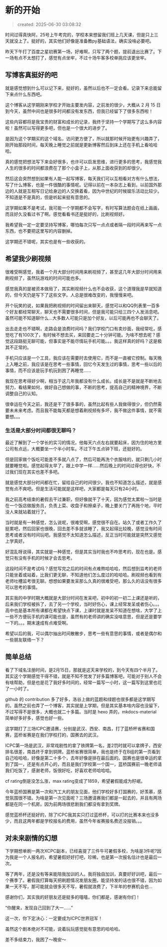 # 新的开始

> created: 2025-06-30 03:08:32

时间过得真快阿，25号上午考完的，学校本来想留我们班上几天课，但是只上三天就没上了。挺好的，其实他们好像是准备教py基础语法，确实没啥必要吧。

昨天下午打了百度之星初赛第一场，好难啊，只写了两个题，提前退出比赛了。下一场有点不太想打了，感觉有点坐牢，不过十场牛客多校单挑应该更坐牢。

## 写博客真挺好的吧

就是感觉想到什么可以记下来，挺好的，虽然以后也不一定会看。记录下来总能留下来点什么东西吧。

这个博客从这学期刚来学校才开始主要发内容，之前发的很少，大概从 2 月 15 日到今天，虽然中间也是很多时间都没有发东西，但我已经留下了很多东西啦！

这些内容都将是我宝贵的财富和成长的记录，我终于坚持一个学期写了这么多内容啦！虽然可以写得更多吧，但也是一个很大的进步了。

是因为这个学期买的这个域名，访问更方便了，所以就那时候开始更有兴趣弄了，刚开始那段时间，每天晚上睡觉之前就是更新博客然后到床上还在手机上看哈哈哈。

真的感觉把想法写下来会好很多，也许可以启发思维，进行更多的思考，我感觉我人生的很多的时间都浪费在了那个小盒子上，从那上面收获到的却很少。

然后这会突然想到如果有人能一起写博客，每天我们可以互相看对方有什么想法，写了什么博客，也是一件很酷的事情呢。记得以前在一本杂志上看到，以前国外那边的人就是互相写日记给身边的人交换着看，因为中世纪的时候娱乐活动比较少。不知道是不是真的，但是听起来挺有意思的。

这学期如果不是考试，我可能一个学期都不会写字，有时写算法题会在纸上画画，而且好久没看过书了啊。感觉看看书还是挺好的，比刷视频好。

我希望我一定一定要坚持写博客，哪怕每次只写一点点或者隔一段时间再来写一点东西，也不要把这里写的内容删掉。

这学期还不错呢，其实也是有一些收获的。

## 希望我少刷视频

很难受啊感觉，我着一个月大部分时间用来刷视频了，甚至这几年大部分时间用来刷视频了，虽然玩游戏的时间可能也多。

感觉我真的是被资本做局了，其实刷视频什么也不会收获，这个道理我是早就知道的，但今天仍是写下了这些文字。人总是很难改变的，我慢慢来吧。

开个玩笑的说，如果我把刷视频的时间留出来聊天，感觉可以和QQ列表里一百多个好友都经常聊天，聊天也不需要很多时间，但是我可能只给三四个人发消息吧。虽然可能不知道聊什么...大多数人可能只是加个好友，以后可能再也不会聊天了。

出去走走也不错啊，走路会是浪费时间吗？我们学校门口有卖炒面，我经常吃，感觉吃了有100次了，有时候不想去买，来回要走二十分钟可能。为啥不想去呢？感觉这段路挺无聊可能，但事实是不能尽情玩手机可能。。。我这样真的好吗？这是极其不正常的。

手机只应该是一个工具，我应该在需要时去使用它，而不是一直被它控制。每天晚上入睡之前，我应该是在思考一些事情，回忆今天发生过的事情，思考一些以后的事情，而不应该是玩手机玩到困了再睡觉……

我现在思考得好少啊，相当于这几年我都没有什么成长。成长是不是就是不断地去努力，看结果如何，做好自己想做的事，不断的思考，提高自己的精神境界，不断调整自己的认知。

很幸运在今天之前，我还是干了很多事的，虽然比起有些人我做得很少，但仍然需要未未来考虑。而且我不能每天都是想着刷视频有多坏，我不做这件事情，就不需要想。。。

### 生活是大部分时间都很无聊吗？

最近了解到了一个学长的实习的情况，他每天六点左右就要起床，因为住的地方里公司有点远，大概要坐一个半小时车。不过下午五点钟下班，还挺好的。

但是回家做个饭吃可能差不多就八点了，然后可能再洗个衣服啥的，就只剩几小时就要睡觉啦。感觉起得太早了，跟上中学一样……然后晚上的时间过得也好快，不过我们现在其实也差不多吧。

就是感觉大部分时间都在忙，留给自己的时间很少。我也不知道怎么描述，就是感觉有点不爽吧。但是生活可能就是这样吧，大家都是每天只有24小时。

我之前高考结束的暑假去干过兼职，但好像就干了十天，因为感觉太累啦～当时是在一个饭店做服务员，负责上菜、收盘子和擦桌子，晚上要关门了再拖个地，平时没人来就站着就行了。

当时就是有一种感觉，怎么说呢，很难受啊，感觉很不自在。站久了或者工作久了挺累吧，然后回家也很晚，回去差不多就该睡了，我又起得比较晚，感觉没有时间思考或者没有时间玩吧。我感觉不太知道怎么描述，反正当时可能就是突然又感觉上学真好。

好混乱呀说得，其实就是一种感觉，但是其实当时我也不咋思考的，现在也是。感觉只有没有手机的时候才会去思考。

这段时间不是考试吗？感觉写完之后的时间有点难熬哈哈哈，然后想到监考的老师只能坐着或站着，比我们更无聊，不知道他们怎么度过的哈哈哈。刷视频也看到有老师吐槽监考很无聊。想想如果要发呆那么久真的很难受吧，那么久的话没有很多可以思考的事情。

其实我的中学时期大概就是大部分时间在发呆吧，初中的初一初二上课还是听的，后来我们学校被拆了，去了另一个学校，当时好伤心，课上经常发呆或者伤心。。。高中也是基本所有课都在希望快点下课，上课时就是发呆不知道在想啥，大学了上一些不方便玩手机的课可能也是，虽然有的老师讲的确实没啥意思，但是还是要学一下的。。。期末速成有点难受啊。

希望以后的我，可以偶尔抽出时间散散步，思考一些有意思的事情，或者是偶尔和一些朋友联络一下？

## 简单总结

看了下域名注册时间，是2月15日，那就是这天来学校的，到今天有四个半月了。其实这个学期感觉干得不错，就是不知不觉发了好多篇博客吧，可能对于别人不会有啥帮助，但是也是花了我好多时间的，经常一篇写一小时，这一篇写到这里也花了一小时了。

github 的 contribution 多了好多，洛谷上做的蓝题和绿题也很多都是这学期写的。虽然之前也弄了一个博客，其实就是上学期，但是其实基本啥内容也没留下，不过写得不是很多，大概也就二十多篇。当时是 hexo 弄的，mkdocs-material 简单好多好多，感觉也好一些。

这学期打了三场ICPC邀请赛，分别是武汉、西安、南昌，打了蓝桥杯省赛和国赛，蓝桥省赛是在我们学校打的，国赛去的武汉。

ICPC第一场是武汉，非常戏剧性的拿了铁牌第一名，差2罚时就可以拿牌子，西安排名很差，南昌终于拿到铜牌。蓝桥省赛很简单，我也是终于在B组的第一页看到自己哈哈哈，好像是第二十多个，去年好像是排在最后面的。国赛也是很幸运的拿到了国一，还是有点开心的，而且是我们学校第一个国一，蓝桥国赛前一晚老师请我们吃饭了，感谢老师，饭很好吃，好喜欢老师哈哈哈。

cf rating倒是没怎么涨，max rating变成了1859，希望暑假能成为籽岷。

今年蓝桥国赛是第一次和汽工大的朋友见面，他们学校好多打国赛的，好羡慕，感觉氛围很不错。为啥是第一次见面呢？三场邀请赛我们都是一起去的，并且有两场都是在同一个机房。因为前两场很悲剧我们都没有拿到奖牌。

感觉蓝桥杯还挺好的，除了ICPC我其实只打过蓝桥杯，可以打的比赛本来也没多少，而且这两年都是学校报名的费用，虽然今年省赛报名费还没报销。。。

## 对未来剧情的幻想

下学期想单刷一两次XCPC副本，已经喜提了三件牛可暑假多校，为啥是3件呢?因为我是一个人报名的，希望暑假好好打吧，珍稀，也是第一次报名估计也是最后一次。

等了两年，还是没有等来能陪我加训的人。我将独自加训，真要好好训吧，最后一个赛季了。暑假我打算每天把刷题情况发朋友圈，能坚持发的话也很不错，因为如果一天不写，那可能就会很多天不写，暑假就浪费了，下半年的参赛机会也...

感谢你们，其实我的好朋友还是挺多的嘻嘻，你们都是，感谢有你们！

“你醒来，发现自己回到了大一……”

这一次，你下定决心：一定要成为ICPC世界冠军！

虽然这个剧本绝对不可能，说着玩玩感觉挺有意思的哈哈哈。

差不多结束力，我困了～晚安～